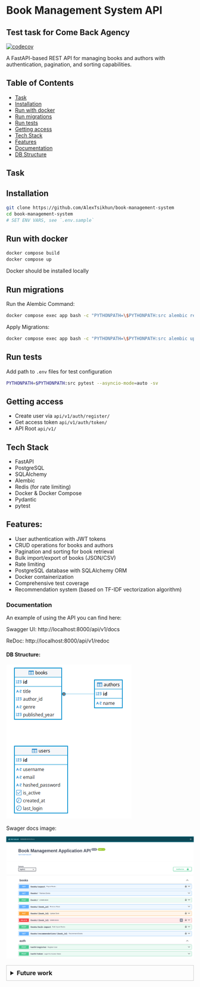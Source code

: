 # Book Management System API

## Test task for Come Back Agency

[![codecov](https://codecov.io/gh/AlexTsikhun/book-management-system/branch/main/graph/badge.svg)](https://codecov.io/gh/AlexTsikhun/book-management-system)

A FastAPI-based REST API for managing books and authors with authentication, pagination, and sorting capabilities.

## Table of Contents

- [Task](#task)
- [Installation](#installation)
- [Run with docker](#run-with-docker)
- [Run migrations](#run-migrations)
- [Run tests](#run-tests)
- [Getting access](#getting-access)
- [Tech Stack](#tech-stack)
- [Features](#features)
- [Documentation](#documentation)
- [DB Structure](#db-structure)

## Task

## Installation

```bash
git clone https://github.com/AlexTsikhun/book-management-system
cd book-management-system
# SET ENV VARS, see `.env.sample` 
```

## Run with docker

```bash
docker compose build
docker compose up
```

Docker should be installed locally

## Run migrations

Run the Alembic Command:

```bash
docker compose exec app bash -c "PYTHONPATH=\$PYTHONPATH:src alembic revision --autogenerate -m 'Add relationship between models'"
```

Apply Migrations:

```bash
docker compose exec app bash -c "PYTHONPATH=\$PYTHONPATH:src alembic upgrade head"
```


## Run tests

Add path to `.env` files for test configuration

```bash
PYTHONPATH=$PYTHONPATH:src pytest --asyncio-mode=auto -sv
```

## Getting access

- Create user via `api/v1/auth/register/`
- Get access token `api/v1/auth/token/`
- API Root `api/v1/`

## Tech Stack

- FastAPI
- PostgreSQL
- SQLAlchemy
- Alembic
- Redis (for rate limiting)
- Docker & Docker Compose
- Pydantic
- pytest

## Features:

- User authentication with JWT tokens
- CRUD operations for books and authors
- Pagination and sorting for book retrieval
- Bulk import/export of books (JSON/CSV)
- Rate limiting
- PostgreSQL database with SQLAlchemy ORM
- Docker containerization
- Comprehensive test coverage
- Recommendation system (based on TF-IDF vectorization algorithm)


### Documentation

An example of using the API you can find here:

Swagger UI: http://localhost:8000/api/v1/docs

ReDoc: http://localhost:8000/api/v1/redoc

#### DB Structure:

![db_structure.png](readme_images/db_structure.png)


Swager docs image:

![swager_docs_image.png](readme_images/swager_docs_image.png)

<details style="border: 1px solid #ccc; padding: 10px; margin-bottom: 10px">
<summary style="font-size: 1.17em; font-weight: bold; ">Future work</summary>

- Deploy to AWS (When the Tests will be written that will fully cover the project)

</details>

